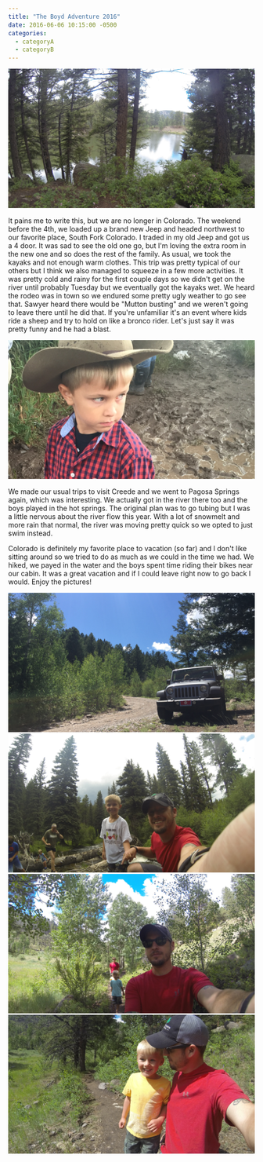 ```yaml
---
title: "The Boyd Adventure 2016"
date: 2016-06-06 10:15:00 -0500
categories:
  - categoryA
  - categoryB
---
```


![Colorado](/images/posts/2016/07/million_resevoir.png)



It pains me to write this, but we are no longer in Colorado. The weekend before the 4th, we loaded up a brand new Jeep and headed northwest to our favorite place, South Fork Colorado. I traded in my old Jeep and got us a 4 door. It was sad to see the old one go, but I'm loving the extra room in the new one and so does the rest of the family. As usual, we took the kayaks and not enough warm clothes. <!--more--> This trip was pretty typical of our others but I think we also managed to squeeze in a few more activities. It was pretty cold and rainy for the first couple days so we didn't get on the river until probably Tuesday but we eventually got the kayaks wet. We heard the rodeo was in town so we endured some pretty ugly weather to go see that. Sawyer heard there would be "Mutton busting" and we weren't going to leave there until he did that. If you're unfamiliar it's an event where kids ride a sheep and try to hold on like a bronco rider. Let's just say it was pretty funny and he had a blast.

![Colorado](/images/posts/2016/07/sawyer_cowboy.png)

We made our usual trips to visit Creede and we went to Pagosa Springs again, which was interesting. We actually got in the river there too and the boys played in the hot springs. The original plan was to go tubing but I was a little nervous about the river flow this year. With a lot of snowmelt and more rain that normal, the river was moving pretty quick so we opted to just swim instead.

Colorado is definitely my favorite place to vacation (so far) and I don't like sitting around so we tried to do as much as we could in the time we had. We hiked, we payed in the water and the boys spent time riding their bikes near our cabin. It was a great vacation and if I could leave right now to go back I would. Enjoy the pictures!

![Colorado](/images/posts/2016/07/jeep.png)
![Colorado](/images/posts/2016/07/log_pic.png)
![Colorado](/images/posts/2016/07/trail_selfie.png)
![Colorado](/images/posts/2016/07/tuck_trail_selfie.png)
